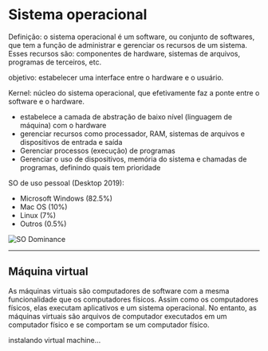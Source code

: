 # Sistema operacional

Definição: o sistema operacional é um software, ou conjunto de softwares, que tem a função de administrar e gerenciar os recursos de um sistema. Esses recursos são: componentes de hardware, sistemas de arquivos, programas de terceiros, etc.

objetivo: estabelecer uma interface entre o hardware e o usuário.

Kernel: núcleo do sistema operacional, que efetivamente faz a ponte entre o software e o hardware.

- estabelece a camada de abstração de baixo nível (linguagem de máquina) com o hardware
- gerenciar recursos como processador, RAM, sistemas de arquivos e dispositivos de entrada e saída
- Gerenciar processos (execução) de programas
- Gerenciar o uso de dispositivos, memória do sistema e chamadas de programas, definindo quais tem prioridade

SO de uso pessoal (Desktop 2019):

- Microsoft Windows (82.5%)
- Mac OS (10%)
- Linux (7%)
- Outros (0.5%)

![SO Dominance](/images/SOdominance.png)

---
## Máquina virtual

As máquinas virtuais são computadores de software com a mesma funcionalidade que os computadores físicos. Assim como os computadores físicos, elas executam aplicativos e um sistema operacional. No entanto, as máquinas virtuais são arquivos de computador executados em um computador físico e se comportam se um computador físico.

instalando virtual machine...
